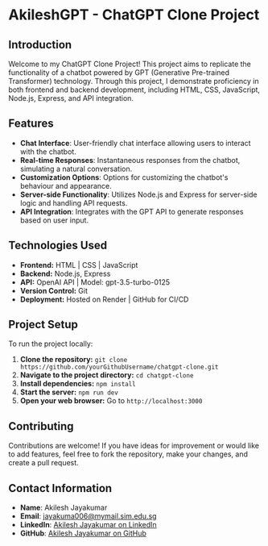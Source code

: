 # AkileshGPT - ChatGPT Clone Project

## Introduction

Welcome to my ChatGPT Clone Project! This project aims to replicate the functionality of a chatbot powered by GPT (Generative Pre-trained Transformer) technology. Through this project, I demonstrate proficiency in both frontend and backend development, including HTML, CSS, JavaScript, Node.js, Express, and API integration.

## Features

- **Chat Interface**: User-friendly chat interface allowing users to interact with the chatbot.
- **Real-time Responses**: Instantaneous responses from the chatbot, simulating a natural conversation.
- **Customization Options**: Options for customizing the chatbot's behaviour and appearance.
- **Server-side Functionality**: Utilizes Node.js and Express for server-side logic and handling API requests.
- **API Integration**: Integrates with the GPT API to generate responses based on user input.

## Technologies Used

- **Frontend:** HTML | CSS | JavaScript
- **Backend:** Node.js, Express
- **API:** OpenAI API | Model: gpt-3.5-turbo-0125
- **Version Control:** Git
- **Deployment:** Hosted on Render | GitHub for CI/CD

## Project Setup

To run the project locally:

1. **Clone the repository:** `git clone https://github.com/yourGithubUsername/chatgpt-clone.git`
2. **Navigate to the project directory:** `cd chatgpt-clone`
3. **Install dependencies:** `npm install`
4. **Start the server:** `npm run dev`
5. **Open your web browser:** Go to `http://localhost:3000`

## Contributing

Contributions are welcome! If you have ideas for improvement or would like to add features, feel free to fork the repository, make your changes, and create a pull request.

## Contact Information

- **Name**: Akilesh Jayakumar
- **Email**: jayakuma006@mymail.sim.edu.sg
- **LinkedIn**: [Akilesh Jayakumar on LinkedIn](https://www.linkedin.com/in/akileshjayakumar/)
- **GitHub**: [Akilesh Jayakumar on GitHub](https://github.com/akileshjayakumar)
  
